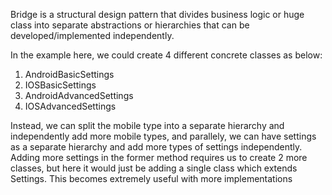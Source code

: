 Bridge is a structural design pattern that 
divides business logic or huge class into 
separate abstractions or hierarchies that can be 
developed/implemented independently.

In the example here, we could create 4 different concrete classes as below:

1. AndroidBasicSettings
2. IOSBasicSettings
3. AndroidAdvancedSettings
4. IOSAdvancedSettings

Instead, we can split the mobile type into a separate hierarchy and independently
add more mobile types, and parallely, we can have settings as a separate hierarchy
and add more types of settings independently. Adding more settings in the former
method requires us to create 2 more classes, but here it would just be adding 
a single class which extends Settings. This becomes extremely useful with more
implementations